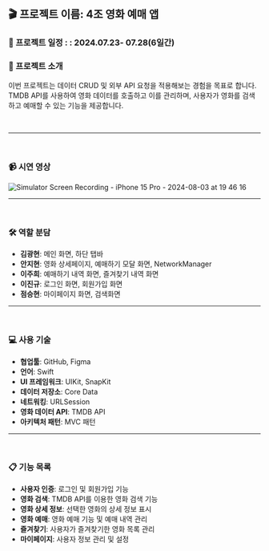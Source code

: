 ## 🎬 프로젝트 이름: 4조 영화 예매 앱
### 📅 프로젝트 일정 : : 2024.07.23- 07.28(6일간)<br>
### 📖 프로젝트 소개
이번 프로젝트는 데이터 CRUD 및 외부 API 요청을 적용해보는 경험을 목표로 합니다. TMDB API를 사용하여 영화 데이터를 호출하고 이를 관리하며, 사용자가 영화를 검색하고 예매할 수 있는 기능을 제공합니다.

<br>

---

<br>

### 📹 시연 영상
![Simulator Screen Recording - iPhone 15 Pro - 2024-08-03 at 19 46 16](https://github.com/user-attachments/assets/0d23186d-6dea-40d5-8760-9c17aa933e4d)



---
<br>

### 🛠️ 역할 분담
- **김광현**: 메인 화면, 하단 탭바<br>
- **안지현**: 영화 상세페이지, 예매하기 모달 화면, NetworkManager<br>
- **이주희**: 예매하기 내역 화면, 즐겨찾기 내역 화면<br>
- **이진규**: 로그인 화면, 회원가입 화면<br>
- **점승현**: 마이페이지 화면, 검색화면

---
<br>

### 💻 사용 기술
- **협업툴**: GitHub, Figma<br>
- **언어**: Swift<br>
- **UI 프레임워크**: UIKit, SnapKit<br>
- **데이터 저장소**: Core Data<br>
- **네트워킹**: URLSession<br>
- **영화 데이터 API**: TMDB API<br>
- **아키텍처 패턴**: MVC 패턴

---
<br>

### 📋 기능 목록
- **사용자 인증**: 로그인 및 회원가입 기능<br>
- **영화 검색**: TMDB API를 이용한 영화 검색 기능<br>
- **영화 상세 정보**: 선택한 영화의 상세 정보 표시<br>
- **영화 예매**: 영화 예매 기능 및 예매 내역 관리<br>
- **즐겨찾기**: 사용자가 즐겨찾기한 영화 목록 관리<br>
- **마이페이지**: 사용자 정보 관리 및 설정
